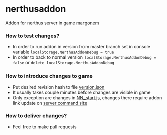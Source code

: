 # nerthusaddon
  Addon for nerthus server in game [margonem](http://www.margonem.pl/)


### How to test changes?
  * In order to run addon in version from master branch set in console variable `localStorage.NerthusAddonDebug = true` 
  * In order to back to normal version `localStorage.NerthusAddonDebug = false` or `delete localStorage.NerthusAddonDebug`
  

### How to introduce changes to game
  * Put desired revision hash to file [version.json](version.json)
  * It usually takes couple minutes before changes are visible in game
  * Only exception are changes in [NN_start.js](NN_start.js), changes there require addon link update on [server command site](http://serwery.margonem.pl/)
  
  
### How to deliver changes? 
  * Feel free to make pull requests
